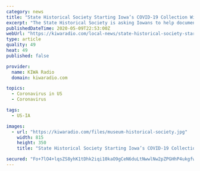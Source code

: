 ```yaml
---
category: news
title: "State Historical Society Starting Iowa’s COVID-19 Collection With Digital Donations"
excerpt: "The State Historical Society is asking Iowans to help document the pandemic for future generations. (As above) \"We are inviting Iowans to capture the stories of COVID-19 and its impact, its ripple effects on everyday life here in Iowa."
publishedDateTime: 2020-05-09T22:53:00Z
webUrl: "https://kiwaradio.com/local-news/state-historical-society-starting-iowas-covid-19-collection-with-digital-donations/"
type: article
quality: 49
heat: 49
published: false

provider:
  name: KIWA Radio
  domain: kiwaradio.com

topics:
  - Coronavirus in US
  - Coronavirus

tags:
  - US-IA

images:
  - url: "https://kiwaradio.com/files/museum-historical-society.jpg"
    width: 815
    height: 350
    title: "State Historical Society Starting Iowa’s COVID-19 Collection With Digital Donations"

secured: "Fo+7lO4+lqsZS8yhK1tDhk2iqi10kaO9gCeN6duLtNwwlNw2pZPGHhP4ukgfwTSEQIb7oE7Ip2m2ea1l+wDHymJgR780MeprzVeG9qV1hCyIXdjJDL8fyrCATIfWDlwSCd40mfoxASsCjVpkgMaFq6fh6G7+43e+B/xEp7yArFgCs8uy62zu76ceGu+p7QhTz4ZiVxtBJ/PssBr1b6UMdLPMakb64pW9jS1lj+7NBN9t3Gj+0fmh1NUHz5KdiqLJVuMNwUcll4VBW2Xut+y+j8b1tH1z0xoqerJv65FxT+j6Lgmhjzk+omg1lkxCS5yr;kUG+6SBsR83wRobfeJEYmA=="
---
```


